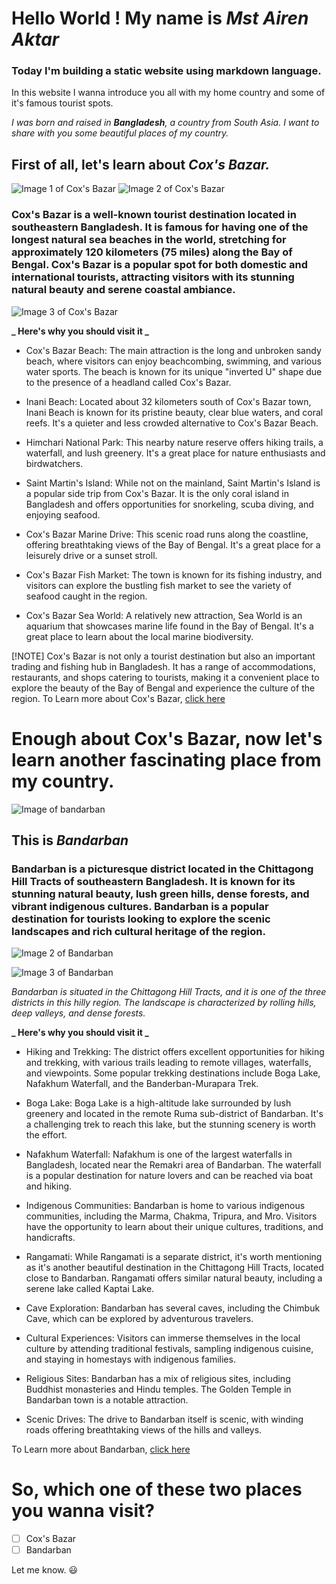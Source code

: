 # Hello World ! My name is **_Mst Airen Aktar_**

### Today I'm building a static website using markdown language.

In this website I wanna introduce you all with my home country and some of it's famous tourist spots.

_I was born and raised in **Bangladesh**, a country from South Asia. I want to share with you some beautiful places of my country._

## First of all, let's learn about **_Cox's Bazar._**

![Image 1 of Cox's Bazar](https://cosmosgroup.sgp1.cdn.digitaloceanspaces.com/news/2669022.webp)
![Image 2 of Cox's Bazar](https://dynamic-media-cdn.tripadvisor.com/media/photo-o/10/e2/f8/43/longest-sea-beach-in.jpg?w=800&h=-1&s=1)

### Cox's Bazar is a well-known tourist destination located in southeastern Bangladesh. It is famous for having one of the longest natural sea beaches in the world, stretching for approximately 120 kilometers (75 miles) along the Bay of Bengal. Cox's Bazar is a popular spot for both domestic and international tourists, attracting visitors with its stunning natural beauty and serene coastal ambiance.

![Image 3 of Cox's Bazar](https://images.unsplash.com/photo-1609501285437-4eb001f82684?ixlib=rb-4.0.3&ixid=M3wxMjA3fDB8MHxzZWFyY2h8N3x8Y294JTIwYmF6YXIlMjBzZWElMjBiZWFjaHxlbnwwfHwwfHx8MA%3D%3D&auto=format&fit=crop&w=800&q=60)

**_ Here's why you should visit it _**

- Cox's Bazar Beach: The main attraction is the long and unbroken sandy beach, where visitors can enjoy beachcombing, swimming, and various water sports. The beach is known for its unique "inverted U" shape due to the presence of a headland called Cox's Bazar.

- Inani Beach: Located about 32 kilometers south of Cox's Bazar town, Inani Beach is known for its pristine beauty, clear blue waters, and coral reefs. It's a quieter and less crowded alternative to Cox's Bazar Beach.

- Himchari National Park: This nearby nature reserve offers hiking trails, a waterfall, and lush greenery. It's a great place for nature enthusiasts and birdwatchers.

- Saint Martin's Island: While not on the mainland, Saint Martin's Island is a popular side trip from Cox's Bazar. It is the only coral island in Bangladesh and offers opportunities for snorkeling, scuba diving, and enjoying seafood.

- Cox's Bazar Marine Drive: This scenic road runs along the coastline, offering breathtaking views of the Bay of Bengal. It's a great place for a leisurely drive or a sunset stroll.

- Cox's Bazar Fish Market: The town is known for its fishing industry, and visitors can explore the bustling fish market to see the variety of seafood caught in the region.

- Cox's Bazar Sea World: A relatively new attraction, Sea World is an aquarium that showcases marine life found in the Bay of Bengal. It's a great place to learn about the local marine biodiversity.

[!NOTE]
Cox's Bazar is not only a tourist destination but also an important trading and fishing hub in Bangladesh. It has a range of accommodations, restaurants, and shops catering to tourists, making it a convenient place to explore the beauty of the Bay of Bengal and experience the culture of the region.
To Learn more about Cox's Bazar, [click here](https://en.wikipedia.org/wiki/Cox%27s_Bazar)

# Enough about Cox's Bazar, now let's learn another fascinating place from my country.

![Image of bandarban](https://as2.ftcdn.net/v2/jpg/04/94/05/69/1000_F_494056979_PyeIPyJMSMtaggCxaKeeuqZAHfa3wygu.jpg)

## This is **_Bandarban_**

### Bandarban is a picturesque district located in the Chittagong Hill Tracts of southeastern Bangladesh. It is known for its stunning natural beauty, lush green hills, dense forests, and vibrant indigenous cultures. Bandarban is a popular destination for tourists looking to explore the scenic landscapes and rich cultural heritage of the region.

![Image 2 of Bandarban](https://as2.ftcdn.net/v2/jpg/05/17/23/99/1000_F_517239905_MzDgpNvaS32i0XXmK4d1pnvWgmin4oAJ.jpg)

![Image 3 of Bandarban](https://as2.ftcdn.net/v2/jpg/05/17/09/57/1000_F_517095709_TTVKc9Jlk34g2HyAS1W6isKRChFGzx40.jpg)

_Bandarban is situated in the Chittagong Hill Tracts, and it is one of the three districts in this hilly region. The landscape is characterized by rolling hills, deep valleys, and dense forests._

**_ Here's why you should visit it _**

- Hiking and Trekking: The district offers excellent opportunities for hiking and trekking, with various trails leading to remote villages, waterfalls, and viewpoints. Some popular trekking destinations include Boga Lake, Nafakhum Waterfall, and the Banderban-Murapara Trek.

- Boga Lake: Boga Lake is a high-altitude lake surrounded by lush greenery and located in the remote Ruma sub-district of Bandarban. It's a challenging trek to reach this lake, but the stunning scenery is worth the effort.

- Nafakhum Waterfall: Nafakhum is one of the largest waterfalls in Bangladesh, located near the Remakri area of Bandarban. The waterfall is a popular destination for nature lovers and can be reached via boat and hiking.

- Indigenous Communities: Bandarban is home to various indigenous communities, including the Marma, Chakma, Tripura, and Mro. Visitors have the opportunity to learn about their unique cultures, traditions, and handicrafts.

- Rangamati: While Rangamati is a separate district, it's worth mentioning as it's another beautiful destination in the Chittagong Hill Tracts, located close to Bandarban. Rangamati offers similar natural beauty, including a serene lake called Kaptai Lake.

- Cave Exploration: Bandarban has several caves, including the Chimbuk Cave, which can be explored by adventurous travelers.

- Cultural Experiences: Visitors can immerse themselves in the local culture by attending traditional festivals, sampling indigenous cuisine, and staying in homestays with indigenous families.

- Religious Sites: Bandarban has a mix of religious sites, including Buddhist monasteries and Hindu temples. The Golden Temple in Bandarban town is a notable attraction.

- Scenic Drives: The drive to Bandarban itself is scenic, with winding roads offering breathtaking views of the hills and valleys.

To Learn more about Bandarban, [click here](https://en.wikipedia.org/wiki/Bandarban_District)

# So, which one of these two places you wanna visit?

- [ ] Cox's Bazar
- [ ] Bandarban

Let me know. :smiley:
